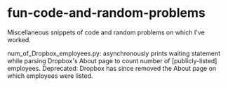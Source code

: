 # fun-code-and-random-problems
Miscellaneous snippets of code and random problems on which I've worked.

num_of_Dropbox_employees.py: asynchronously prints waiting statement while parsing Dropbox's About page to count number of [publicly-listed] employees. Deprecated: Dropbox has since removed the About page on which employees were listed.
